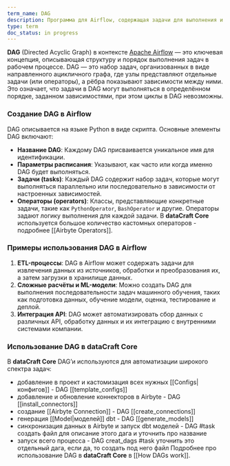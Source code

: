 ```yaml
---
term_name: DAG
description: Программа для Airflow, содержащая задачи для выполнения и связи между ними
type: term
doc_status: in progress
---
```

**DAG** (Directed Acyclic Graph) в контексте [Apache Airflow](https://airflow.apache.org/docs/apache-airflow/stable/index.html) — это ключевая концепция, описывающая структуру и порядок выполнения задач в рабочем процессе. DAG — это набор задач, организованных в виде направленного ацикличного графа, где узлы представляют отдельные задачи (или операторы), а рёбра показывают зависимости между ними. Это означает, что задачи в DAG могут выполняться в определённом порядке, заданном зависимостями, при этом циклы в DAG невозможны.
### Создание DAG в Airflow
DAG описывается на языке Python в виде скрипта. Основные элементы DAG включают:
- **Название DAG**: Каждому DAG присваивается уникальное имя для идентификации.
- **Параметры расписания**: Указывают, как часто или когда именно DAG будет выполняться.
- **Задачи (tasks)**: Каждый DAG содержит набор задач, которые могут выполняться параллельно или последовательно в зависимости от настроенных зависимостей.
- **Операторы (operators)**: Классы, представляющие конкретные задачи, такие как `PythonOperator`, `BashOperator` и другие. Операторы задают логику выполнения для каждой задачи. В **dataCraft Core** используется большое количество кастомных операторов - подробнее [[Airbyte Operators]]. 

### Примеры использования DAG в Airflow
1. **ETL-процессы**: DAG в Airflow может содержать задачи для извлечения данных из источников, обработки и преобразования их, а затем загрузки в хранилище данных.
2. **Сложные расчёты и ML-модели**: Можно создать DAG для выполнения последовательности задач машинного обучения, таких как подготовка данных, обучение модели, оценка, тестирование и деплой.
3. **Интеграция API**: DAG может автоматизировать сбор данных с различных API, обработку данных и их интеграцию с внутренними системами компании.

### Использование DAG в dataCraft Core
В **dataCraft Core** DAG’и используются для автоматизации широкого спектра задач: 
- добавление в проект и кастомизация всех нужных [[Configs|конфигов]] - DAG [[template_configs]]
- добавление и обновление коннекторов в Airbyte - DAG [[install_connectors]]
- создание [[Airbyte Connection]] - DAG [[create_connections]]
- генерация [[Model|моделей]] dbt - DAG [[generate_models]]
- синхронизация данных в Airbyte и запуск dbt моделей - DAG #task создать файл для описание этого дага и уточнить про название
- запуск всего процесса - DAG creat_dags #task уточнить это отдельный дага, если да, то создать под него файл 
Подробнее про использование DAG в **dataCraft Core** в [[How DAGs work]].
